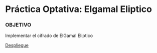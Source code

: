 # Práctica Optativa: Elgamal Eliptico

### OBJETIVO
 Implementar el cifrado de ElGamal Eliptico

[Despliegue](https://alu0100819847.github.io/Elgamal/)
